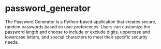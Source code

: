 # password_generator
The Password Generator is a Python-based application that creates secure, random passwords based on user preferences. Users can customize the password length and choose to include or exclude digits, uppercase and lowercase letters, and special characters to meet their specific security needs.

